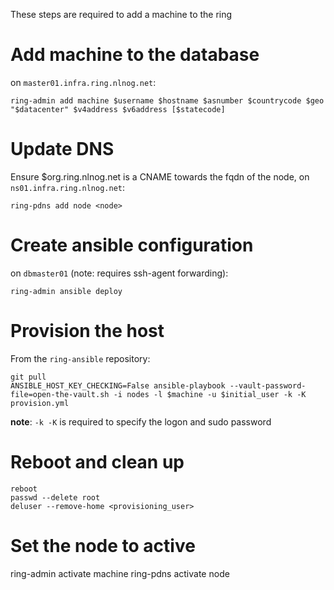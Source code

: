 These steps are required to add a machine to the ring

# Add machine to the database

on `master01.infra.ring.nlnog.net`:

```
ring-admin add machine $username $hostname $asnumber $countrycode $geo "$datacenter" $v4address $v6address [$statecode]
```

# Update DNS

Ensure $org.ring.nlnog.net is a CNAME towards the fqdn of the node, on `ns01.infra.ring.nlnog.net`:

```
ring-pdns add node <node>
```

# Create ansible configuration

on `dbmaster01` (note: requires ssh-agent forwarding):

```
ring-admin ansible deploy
```

# Provision the host

From the `ring-ansible` repository:

```
git pull
ANSIBLE_HOST_KEY_CHECKING=False ansible-playbook --vault-password-file=open-the-vault.sh -i nodes -l $machine -u $initial_user -k -K provision.yml
```

**note**: `-k -K` is required to specify the logon and sudo password

# Reboot and clean up

```
reboot
passwd --delete root
deluser --remove-home <provisioning_user>
```

# Set the node to active

ring-admin activate machine <node>
ring-pdns activate node <node>

